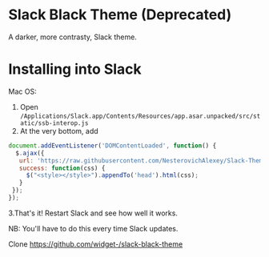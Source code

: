 # Slack Black Theme (Deprecated)

A darker, more contrasty, Slack theme.

# Installing into Slack

Mac OS:
1. Open `/Applications/Slack.app/Contents/Resources/app.asar.unpacked/src/static/ssb-interop.js`
2. At the very bottom, add
```js
document.addEventListener('DOMContentLoaded', function() {
  $.ajax({
   url: 'https://raw.githubusercontent.com/NesterovichAlexey/Slack-Theme/master/custom.css',
   success: function(css) {
     $("<style></style>").appendTo('head').html(css);
   }
 });
});
```
3.That's it! Restart Slack and see how well it works.

NB: You'll have to do this every time Slack updates.

Clone https://github.com/widget-/slack-black-theme
